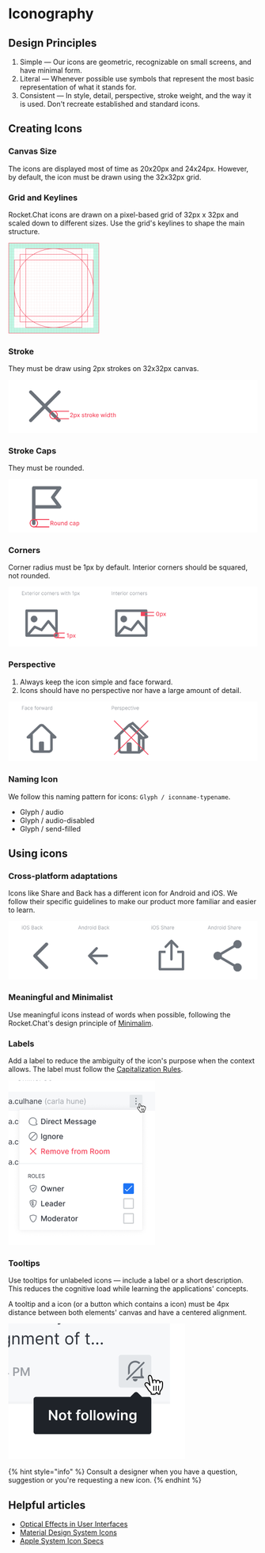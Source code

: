# Iconography

## Design Principles

1. Simple — Our icons are geometric, recognizable on small screens, and have minimal form.
2. Literal — Whenever possible use symbols that represent the most basic representation of what it stands for.
3. Consistent — In style, detail, perspective, stroke weight, and the way it is used. Don't recreate established and standard icons.

## Creating Icons

### Canvas Size

The icons are displayed most of time as 20x20px and 24x24px. However, by default, the icon must be drawn using the 32x32px grid.

### Grid and Keylines

Rocket.Chat icons are drawn on a pixel-based grid of 32px x 32px and scaled down to different sizes. Use the grid's keylines to shape the main structure.

![](../../../.gitbook/assets/image-1%20%281%29.png)

### Stroke

They must be draw using 2px strokes on 32x32px canvas.

![](../../../.gitbook/assets/stroke.png)

### Stroke Caps

They must be rounded.

![](../../../.gitbook/assets/round-cap.png)

### Corners

Corner radius must be 1px by default. Interior corners should be squared, not rounded.

![](../../../.gitbook/assets/corners%20%281%29.png)

### Perspective

1. Always keep the icon simple and face forward.
2. Icons should have no perspective nor have a large amount of detail. 

![](../../../.gitbook/assets/perspective%20%281%29.png)

### Naming Icon

We follow this naming pattern for icons: `Glyph / iconname-typename`.

* Glyph / audio
* Glyph / audio-disabled
* Glyph / send-filled

## Using icons

### Cross-platform adaptations

Icons like Share and Back has a different icon for Android and iOS. We follow their specific guidelines to make our product more familiar and easier to learn.

![](../../../.gitbook/assets/platform.png)

### Meaningful and Minimalist

Use meaningful icons instead of words when possible, following the Rocket.Chat's design principle of [Minimalim](../principles.md#minimalism).

### Labels

Add a label to reduce the ambiguity of the icon's purpose when the context allows. The label must follow the [Capitalization Rules](capitalization-rules.md).

![](../../../.gitbook/assets/image%20%2811%29.png)

### Tooltips

Use tooltips for unlabeled icons — include a label or a short description. This reduces the cognitive load while learning the applications' concepts.

A tooltip and a icon \(or a button which contains a icon\) must be 4px distance between both elements' canvas and have a centered alignment.

![](../../../.gitbook/assets/image%20%2814%29.png)

{% hint style="info" %}
Consult a designer when you have a question, suggestion or you're requesting a new icon.
{% endhint %}

## Helpful articles

* [Optical Effects in User Interfaces](https://medium.muz.li/optical-effects-9fca82b4cd9a)
* [Material Design System Icons](https://material.io/design/iconography/system-icons.html#grid-and-keyline-shapes)
* [Apple System Icon Specs](https://developer.apple.com/design/human-interface-guidelines/ios/icons-and-images/system-icons/)

